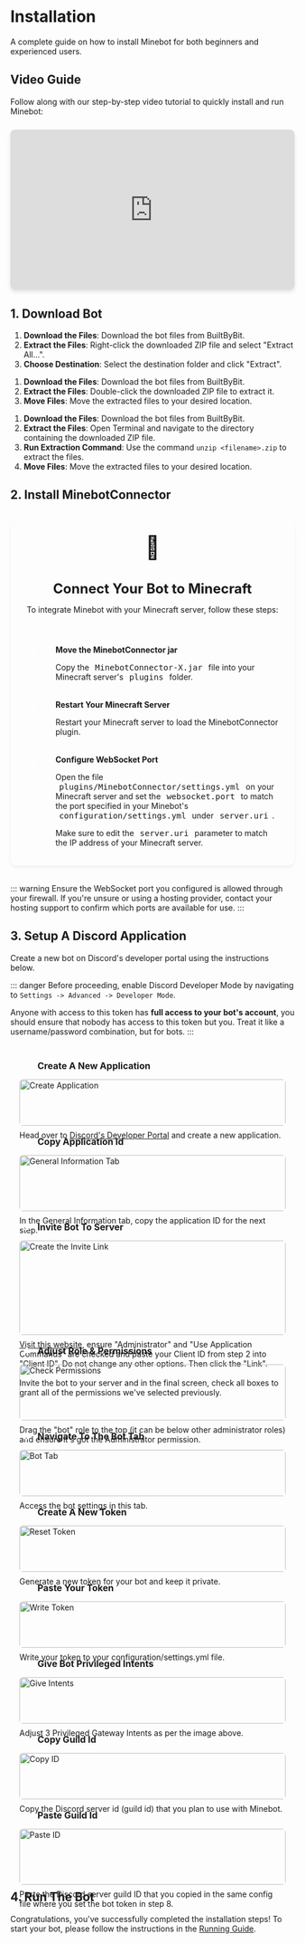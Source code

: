 # Installation

A complete guide on how to install Minebot for both beginners and experienced users.

## Video Guide

Follow along with our step-by-step video tutorial to quickly install and run Minebot:

<div class="video-container">
  <iframe src="https://www.youtube.com/embed/nlC1TCoK3R8" title="Minebot Installation & Run Guide" frameborder="0" allow="accelerometer; autoplay; clipboard-write; encrypted-media; gyroscope; picture-in-picture; web-share" allowfullscreen></iframe>
</div>

## 1. Download Bot

<Tabs>
  <TabPanel title="Windows">
    
1. **Download the Files**: Download the bot files from BuiltByBit.
2. **Extract the Files**: Right-click the downloaded ZIP file and select "Extract All...".
3. **Choose Destination**: Select the destination folder and click "Extract".
    
  </TabPanel>
  
  <TabPanel title="macOS">
    
1. **Download the Files**: Download the bot files from BuiltByBit.
2. **Extract the Files**: Double-click the downloaded ZIP file to extract it.
3. **Move Files**: Move the extracted files to your desired location.
    
  </TabPanel>
  
  <TabPanel title="Linux">
    
1. **Download the Files**: Download the bot files from BuiltByBit.
2. **Extract the Files**: Open Terminal and navigate to the directory containing the downloaded ZIP file.
3. **Run Extraction Command**: Use the command `unzip <filename>.zip` to extract the files.
4. **Move Files**: Move the extracted files to your desired location.
    
  </TabPanel>
</Tabs>

## 2. Install MinebotConnector

<div class="connector-setup">
  <div class="connector-header">
    <div class="connector-icon">🔌</div>
    <h3>Connect Your Bot to Minecraft</h3>
    <p>To integrate Minebot with your Minecraft server, follow these steps:</p>
  </div>

  <div class="connector-steps">
    <div class="connector-step">
      <div class="step-number">1</div>
      <div class="step-content">
        <h4>Move the MinebotConnector jar</h4>
        <p>Copy the <code>MinebotConnector-X.jar</code> file into your Minecraft server's <code>plugins</code> folder.</p>
      </div>
    </div>
    <div class="connector-step">
      <div class="step-number">2</div>
      <div class="step-content">
        <h4>Restart Your Minecraft Server</h4>
        <p>Restart your Minecraft server to load the MinebotConnector plugin.</p>
      </div>
    </div>
    <div class="connector-step">
      <div class="step-number">3</div>
      <div class="step-content">
        <h4>Configure WebSocket Port</h4>
        <p>Open the file <code>plugins/MinebotConnector/settings.yml</code> on your Minecraft server and set the <code>websocket.port</code> to match the port specified in your Minebot's <code>configuration/settings.yml</code> under <code>server.uri</code>.</p>
        <p>Make sure to edit the <code>server.uri</code> parameter to match the IP address of your Minecraft server.</p>
      </div>
    </div>
  </div>
</div>

::: warning
Ensure the WebSocket port you configured is allowed through your firewall. If you're unsure or using a hosting provider, contact your hosting support to confirm which ports are available for use.
:::

## 3. Setup A Discord Application

Create a new bot on Discord's developer portal using the instructions below.

::: danger
Before proceeding, enable Discord Developer Mode by navigating to `Settings -> Advanced -> Developer Mode`.

Anyone with access to this token has **full access to your bot's account**, you should ensure that nobody has access to this token but you. Treat it like a username/password combination, but for bots.
:::

<div class="vp-card-container">
  <div class="vp-card">
    <div class="vp-card-title">
      <div class="vp-card-icon">1</div>
      <strong>Create A New Application</strong>
    </div>
    <div class="vp-card-content">
      <figure>
        <img src="/images/minebot/image-1.webp" alt="Create Application" class="zoomable-img">
        <figcaption>Head over to <a href="https://discord.com/developers/applications" target="_blank">Discord's Developer Portal</a> and create a new application.</figcaption>
      </figure>
    </div>
  </div>

  <div class="vp-card">
    <div class="vp-card-title">
      <div class="vp-card-icon">2</div>
      <strong>Copy Application Id</strong>
    </div>
    <div class="vp-card-content">
      <figure>
        <img src="/images/minebot/image-2.webp" alt="General Information Tab" class="zoomable-img">
        <figcaption>In the General Information tab, copy the application ID for the next step.</figcaption>
      </figure>
    </div>
  </div>

  <div class="vp-card">
    <div class="vp-card-title">
      <div class="vp-card-icon">3</div>
      <strong>Invite Bot To Server</strong>
    </div>
    <div class="vp-card-content">
      <figure>
        <img src="/images/minebot/image-3.webp" alt="Create the Invite Link" class="zoomable-img">
        <figcaption><a href="https://discordapi.com/permissions.html#2147483656" target="_blank">Visit this website</a>, ensure "Administrator" and "Use Application Commands" are checked and paste your Client ID from step 2 into "Client ID". Do not change any other options. Then click the "Link". <br><br>Invite the bot to your server and in the final screen, check all boxes to grant all of the permissions we've selected previously.</figcaption>
      </figure>
    </div>
  </div>

  <div class="vp-card">
    <div class="vp-card-title">
      <div class="vp-card-icon">4</div>
      <strong>Adjust Role & Permissions</strong>
    </div>
    <div class="vp-card-content">
      <figure>
        <img src="/images/minebot/image-10.webp" alt="Check Permissions" class="zoomable-img">
        <figcaption>Drag the "bot" role to the top (it can be below other administrator roles) and ensure it's got the Administrator permission.</figcaption>
      </figure>
    </div>
  </div>

  <div class="vp-card">
    <div class="vp-card-title">
      <div class="vp-card-icon">5</div>
      <strong>Navigate To The Bot Tab</strong>
    </div>
    <div class="vp-card-content">
      <figure>
        <img src="/images/minebot/image-4.webp" alt="Bot Tab" class="zoomable-img">
        <figcaption>Access the bot settings in this tab.</figcaption>
      </figure>
    </div>
  </div>

  <div class="vp-card">
    <div class="vp-card-title">
      <div class="vp-card-icon">6</div>
      <strong>Create A New Token</strong>
    </div>
    <div class="vp-card-content">
      <figure>
        <img src="/images/minebot/image-5.webp" alt="Reset Token" class="zoomable-img">
        <figcaption>Generate a new token for your bot and keep it private.</figcaption>
      </figure>
    </div>
  </div>

  <div class="vp-card">
    <div class="vp-card-title">
      <div class="vp-card-icon">7</div>
      <strong>Paste Your Token</strong>
    </div>
    <div class="vp-card-content">
      <figure>
        <img src="/images/minebot/image-7.webp" alt="Write Token" class="zoomable-img">
        <figcaption>Write your token to your configuration/settings.yml file.</figcaption>
      </figure>
    </div>
  </div>

  <div class="vp-card">
    <div class="vp-card-title">
      <div class="vp-card-icon">8</div>
      <strong>Give Bot Privileged Intents</strong>
    </div>
    <div class="vp-card-content">
      <figure>
        <img src="/images/minebot/image-6.webp" alt="Give Intents" class="zoomable-img">
        <figcaption>Adjust 3 Privileged Gateway Intents as per the image above.</figcaption>
      </figure>
    </div>
  </div>

  <div class="vp-card">
    <div class="vp-card-title">
      <div class="vp-card-icon">9</div>
      <strong>Copy Guild Id</strong>
    </div>
    <div class="vp-card-content">
      <figure>
        <img src="/images/minebot/image-8.webp" alt="Copy ID" class="zoomable-img">
        <figcaption>Copy the Discord server id (guild id) that you plan to use with Minebot.</figcaption>
      </figure>
    </div>
  </div>

  <div class="vp-card">
    <div class="vp-card-title">
      <div class="vp-card-icon">10</div>
      <strong>Paste Guild Id</strong>
    </div>
    <div class="vp-card-content">
      <figure>
        <img src="/images/minebot/image-9.webp" alt="Paste ID" class="zoomable-img">
        <figcaption>Paste the Discord server guild ID that you copied in the same config file where you set the bot token in step 8.</figcaption>
      </figure>
    </div>
  </div>
</div>

## 4. Run The Bot

Congratulations, you've successfully completed the installation steps! To start your bot, please follow the instructions in the [Running Guide](./running.md).

<style>
.vp-card-container {
  display: grid;
  grid-template-columns: repeat(auto-fill, minmax(300px, 1fr));
  gap: 20px;
  margin: 24px 0;
}

.vp-card {
  border: 1px solid var(--vp-c-divider);
  border-radius: 8px;
  padding: 16px;
  background-color: var(--vp-c-bg-soft);
  transition: box-shadow 0.25s, border-color 0.25s;
}

.vp-card:hover {
  box-shadow: 0 2px 12px 0 rgba(0, 0, 0, 0.1);
  border-color: var(--vp-c-brand);
}

.vp-card-title {
  display: flex;
  align-items: center;
  margin-bottom: 12px;
  font-size: 16px;
  font-weight: 500;
}

.vp-card-icon {
  display: flex;
  align-items: center;
  justify-content: center;
  width: 24px;
  height: 24px;
  margin-right: 8px;
  border-radius: 50%;
  background-color: var(--vp-c-brand);
  color: white;
  font-weight: bold;
}

.vp-card-content figure {
  margin: 0;
}

.vp-card-content img {
  width: 100%;
  border-radius: 6px;
  margin-bottom: 8px;
}

.vp-card-content figcaption {
  font-size: 14px;
  color: var(--vp-c-text-2);
}

/* Responsive video container */
.video-container {
  position: relative;
  width: 100%;
  max-width: 800px;
  margin: 1.5rem auto;
  aspect-ratio: 16 / 9;
  border-radius: 8px;
  box-shadow: 0 4px 6px rgba(0, 0, 0, 0.1);
  overflow: hidden;
}

.video-container iframe {
  position: absolute;
  top: 0;
  left: 0;
  width: 100%;
  height: 100%;
  border: none;
  border-radius: 8px;
}

/* Make sure aspect ratio is maintained on all screens */
@media screen and (min-width: 1440px) {
  .video-container {
    max-width: 1000px;
  }
}

@media screen and (max-width: 640px) {
  .video-container {
    max-width: 100%;
  }
}

/* MinebotConnector Setup Styles */
.connector-setup {
  background-color: var(--vp-c-bg-soft);
  border-radius: 12px;
  padding: 1.5rem;
  margin: 2rem 0;
  box-shadow: 0 4px 6px rgba(0, 0, 0, 0.05);
  border: 1px solid var(--vp-c-divider);
}

.dark .connector-setup {
  background-color: var(--tab-bg-dark);
  box-shadow: 0 4px 12px rgba(0, 0, 0, 0.15);
}

.connector-header {
  text-align: center;
  margin-bottom: 1.5rem;
  padding-bottom: 1rem;
  border-bottom: 1px solid var(--vp-c-divider);
}

.connector-icon {
  font-size: 2.5rem;
  margin-bottom: 0.5rem;
}

.connector-header h3 {
  font-size: 1.5rem;
  margin-bottom: 0.5rem;
  color: var(--vp-c-brand);
}

.connector-header p {
  color: var(--vp-c-text-2);
}

.connector-steps {
  display: flex;
  flex-direction: column;
  gap: 1.5rem;
}

.connector-step {
  display: flex;
  gap: 1.5rem;
  align-items: flex-start;
}

.step-number {
  display: flex;
  align-items: center;
  justify-content: center;
  width: 32px;
  height: 32px;
  background-color: var(--vp-c-brand);
  color: white;
  border-radius: 50%;
  font-weight: bold;
  flex-shrink: 0;
}

.step-content {
  flex: 1;
}

.step-content h4 {
  margin: 0;
  margin-bottom: 0.5rem;
  color: var(--vp-c-text-1);
}

.step-content p {
  color: var(--vp-c-text-2);
  margin-bottom: 0.5rem;
}

.step-content code {
  background-color: var(--vp-c-bg-alt);
  padding: 0.2rem 0.4rem;
  border-radius: 4px;
  font-size: 0.9rem;
  color: var(--vp-c-brand);
}

.dark .step-content code {
  background-color: rgba(0, 0, 0, 0.2);
}

/* Add styles for zoomable images */
.zoomable-img {
  cursor: zoom-in;
  transition: transform 0.2s ease;
}

.zoomable-img:hover {
  transform: scale(1.01);
}
</style>